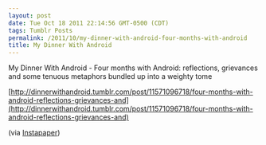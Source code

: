 ```yaml
---
layout: post
date: Tue Oct 18 2011 22:14:56 GMT-0500 (CDT)
tags: Tumblr Posts
permalink: /2011/10/my-dinner-with-android-four-months-with-android
title: My Dinner With Android
---
```


My Dinner With Android - Four months with Android: reflections, grievances and some tenuous metaphors bundled up into a weighty tome

[http://dinnerwithandroid.tumblr.com/post/11571096718/four-months-with-android-reflections-grievances-and](http://dinnerwithandroid.tumblr.com/post/11571096718/four-months-with-android-reflections-grievances-and)

(via [Instapaper](http://www.instapaper.com/))
